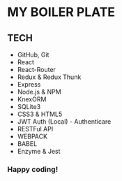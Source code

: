 # MY BOILER PLATE

## TECH

* GitHub, Git
* React
* React-Router
* Redux & Redux Thunk
* Express
* Node.js & NPM
* KnexORM
* SQLite3
* CSS3 & HTML5
* JWT Auth (Local) - Authenticare
* RESTFul API
* WEBPACK
* BABEL
* Enzyme & Jest

### Happy coding! 


